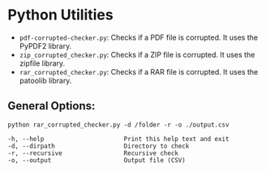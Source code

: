 # Python Utilities

- `pdf-corrupted-checker.py`: Checks if a PDF file is corrupted. It uses the PyPDF2 library.
- `zip_corrupted_checker.py`: Checks if a ZIP file is corrupted. It uses the zipfile library.
- `rar_corrupted_checker.py`: Checks if a RAR file is corrupted. It uses the patoolib library.

## General Options:

```
python rar_corrupted_checker.py -d /folder -r -o ./output.csv
```

    -h, --help                      Print this help text and exit
    -d, --dirpath                   Directory to check
    -r, --recursive                 Recursive check
    -o, --output                    Output file (CSV)
